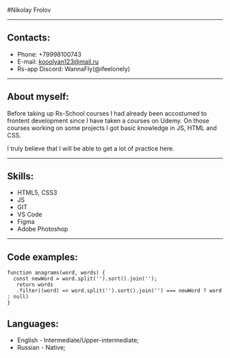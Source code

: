 #Nikolay Frolov
***
## Contacts: 
- Phone: +79998100743
- E-mail: kooolyan123@mail.ru
- Rs-app Discord: WannaFly(@ifeelonely)
***
## About myself:
Before taking up Rs-School courses I had already been accostumed to frontent development since I have taken a courses on Udemy. On those courses working on some projects I got basic knowledge in JS, HTML and CSS.

I truly believe that I will be able to get a lot of practice here.
***
## Skills:
- HTML5, CSS3
- JS
- GIT
- VS Code
- Figma
- Adobe Photoshop
***
## Code examples: 
```
function anagrams(word, words) {
  const newWord = word.split('').sort().join('');
   return words
   .filter((word) => word.split('').sort().join('') === newWord ? word : null)
}
```
## Languages: 
- English - Intermediate/Upper-intermediate;
- Russian - Native;